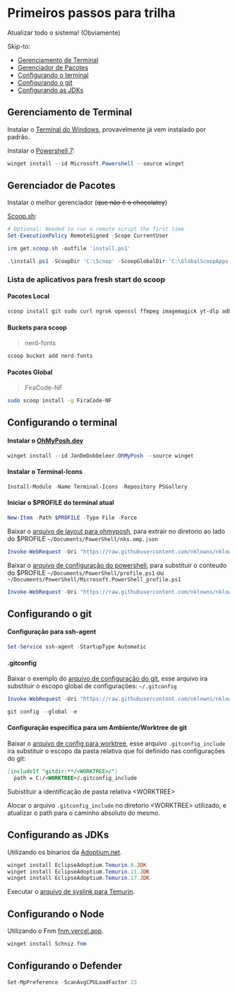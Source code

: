 # Primeiros passos para trilha

Atualizar todo o sistema! (Obviamente)

Skip-to:
- [Gerenciamento de Terminal](#gerenciamento-de-terminal)
- [Gerenciador de Pacotes](#gerenciador-de-pacotes)
- [Configurando o terminal](#configurando-o-terminal)
- [Configurando o git](#configurando-o-git)
- [Configurando as JDKs](#configurando-as-jdks)

## Gerenciamento de Terminal

Instalar o [Terminal do Windows](https://apps.microsoft.com/store/detail/windows-terminal/9N0DX20HK701?hl=pt-br&gl=br), provavelmente já vem instalado por padrão.

Instalar o [Powershell 7](https://learn.microsoft.com/pt-br/powershell/scripting/install/installing-powershell-on-windows):

```ps1
winget install --id Microsoft.Powershell --source winget
```

## Gerenciador de Pacotes

Instalar o melhor gerenciador (~~que não é o chocolatey~~)

[Scoop.sh](https://scoop.sh/):
```ps1
# Optional: Needed to run a remote script the first time
Set-ExecutionPolicy RemoteSigned -Scope CurrentUser

irm get.scoop.sh -outfile 'install.ps1'

.\install.ps1 -ScoopDir 'C:\Scoop' -ScoopGlobalDir 'C:\GlobalScoopApps' -NoProxy
```

### Lista de aplicativos para fresh start do scoop

#### Pacotes Local

```sh
scoop install git sudo curl ngrok openssl ffmpeg imagemagick yt-dlp adb scrcpy
```

#### Buckets para scoop

> nerd-fonts

```sh
scoop bucket add nerd-fonts
```

#### Pacotes Global

> FiraCode-NF

```sh
sudo scoop install -g FiraCode-NF
```

## Configurando o terminal

#### Instalar o [OhMyPosh.dev](https://ohmyposh.dev/)

```ps1
winget install --id JanDeDobbeleer.OhMyPosh --source winget
```

#### Instalar o Terminal-Icons

```ps1
Install-Module -Name Terminal-Icons -Repository PSGallery
```

#### Iniciar o $PROFILE do terminal atual

```ps1
New-Item -Path $PROFILE -Type File -Force
```

Baixar o [arquivo de layout para ohmyposh](assets/nks.omp.json), para extrair no diretorio ao lado do $PROFILE
`~/Documents/PowerShell/nks.omp.json`

```ps1
Invoke-WebRequest -Uri "https://raw.githubusercontent.com/nklowns/nklowns/main/assets/nks.omp.json" -OutFile "$env:USERPROFILE\Documents\PowerShell\nks.omp.json"
```

Baixar o [arquivo de configuração do powershell](assets/Microsoft.PowerShell_profile.ps1), para substituir o conteudo do $PROFILE
`~/Documents/PowerShell/profile.ps1` ou `~/Documents/PowerShell/Microsoft.PowerShell_profile.ps1`

```ps1
Invoke-WebRequest -Uri "https://raw.githubusercontent.com/nklowns/nklowns/main/assets/Microsoft.PowerShell_profile.ps1" -OutFile "$env:USERPROFILE\Documents\PowerShell\profile.ps1"
```

## Configurando o git

#### Configuração para ssh-agent

```ps1
Set-Service ssh-agent -StartupType Automatic
```

#### .gitconfig

Baixar o exemplo do [arquivo de configuração do git](assets/.gitconfig), esse arquivo ira substituir o escopo global de configurações: `~/.gitconfig`

```ps1
Invoke-WebRequest -Uri "https://raw.githubusercontent.com/nklowns/nklowns/main/assets/.gitconfig" -OutFile "$env:USERPROFILE\.gitconfig"

git config --global -e
```

#### Configuração especifica para um Ambiente/Worktree de git

Baixar o [arquivo de config para worktree](assets/.gitconfig_include), esse arquivo `.gitconfig_include` ira substituir o escopo da pasta relativa que foi definido nas configurações do git:

```md
[includeIf "gitdir:**/<WORKTREE>/"]
  path = C:/<WORKTREE>/.gitconfig_include
```

Subistituir a identificação de pasta relativa &lt;WORKTREE&gt;

Alocar o arquivo `.gitconfig_include` no diretorio &lt;WORKTREE&gt; utilizado, e atualizar o path para o caminho absoluto do mesmo.

## Configurando as JDKs

Utilizando os binarios da [Adoptium.net](https://adoptium.net/installation/).

```ps1
winget install EclipseAdoptium.Temurin.8.JDK
winget install EclipseAdoptium.Temurin.11.JDK
winget install EclipseAdoptium.Temurin.17.JDK
```


Executar o [arquivo de syslink para Temurin](assets/EclipseAdoptium.Temurin.JDK.ps1).

## Configurando o Node

Utilizando o Fnm [fnm.vercel.app](https://github.com/Schniz/fnm).

```ps1
winget install Schniz.fnm
```

## Configurando o Defender

```ps1
Set-MpPreference -ScanAvgCPULoadFactor 23
```

